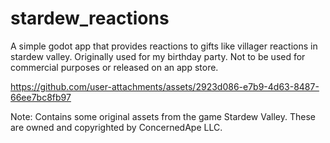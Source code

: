 # stardew_reactions
A simple godot app that provides reactions to gifts like villager reactions in stardew valley. Originally used for my birthday party. Not to be used for commercial purposes or released on an app store.


https://github.com/user-attachments/assets/2923d086-e7b9-4d63-8487-66ee7bc8fb97


Note: Contains some original assets from the game Stardew Valley. These are owned and copyrighted by ConcernedApe LLC.
